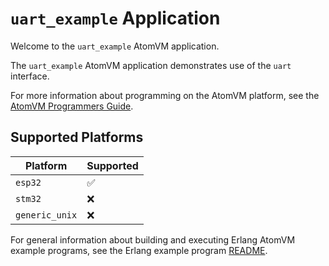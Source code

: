 # `uart_example` Application

Welcome to the `uart_example` AtomVM application.

The `uart_example` AtomVM application demonstrates use of the `uart` interface.

For more information about programming on the AtomVM platform, see the [AtomVM Programmers Guide](https://doc.atomvm.net/programmers-guide.html).

## Supported Platforms

| Platform | Supported |
|----------|-----------|
| `esp32`  | ✅ |
| `stm32`  | ❌ |
| `generic_unix`  | ❌ |

For general information about building and executing Erlang AtomVM example programs, see the Erlang example program [README](../README.md).
